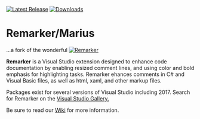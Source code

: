[![Latest Release](https://img.shields.io/badge/dynamic/json.svg?label=Latest%20Release&url=https%3A%2F%2Fapi.github.com%2Frepos%2Fnegrutiu%2Fremarker%2Freleases%2Flatest&query=%24.name&colorB=orange)](../../releases/latest)
[![Downloads](https://img.shields.io/github/downloads/negrutiu/remarker/total.svg?label=Downloads&colorB=orange)](../../releases/latest)

# Remarker/Marius
...a fork of the wonderful [![Remarker](https://img.shields.io/badge/Project-Remarker-green.svg)](https://github.com/jgyo/remarker)

**Remarker** is a Visual Studio extension designed to enhance code documentation by enabling resized comment lines, and using color and bold emphasis for highlighting tasks. Remarker ehances comments in C# and Visual Basic files, as well as html, xaml, and other markup files.

Packages exist for several versions of Visual Studio including 2017. Search for Remarker on the [Visual Studio Gallery.](https://marketplace.visualstudio.com/search?term=remarker&target=VS&category=All%20categories&vsVersion=&sortBy=Relevance)

Be sure to read our [Wiki](https://github.com/jgyo/remarker/wiki) for more information.

